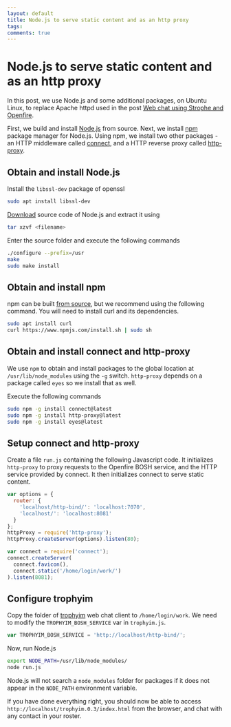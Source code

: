```yaml
---
layout: default
title: Node.js to serve static content and as an http proxy
tags:
comments: true
---
```

# Node.js to serve static content and as an http proxy

In this post, we use Node.js and some additional packages, on Ubuntu Linux, to replace Apache httpd used in the post [Web chat using Strophe and Openfire](_posts/2011/2011-03-31-web-chat-using-strophe-and-openfire.md).

First, we build and install [Node.js](https://nodejs.org/) from source. Next, we install [npm](https://npmjs.org/) package manager for Node.js. Using npm, we install two other packages - an HTTP middleware called [connect](https://github.com/senchalabs/Connect), and a HTTP reverse proxy called [http-proxy](https://github.com/nodejitsu/node-http-proxy).

## Obtain and install Node.js

Install the `libssl-dev` package of openssl

```bash
sudo apt install libssl-dev
```

[Download](https://nodejs.org/en/download/) source code of Node.js and extract it using

```bash
tar xzvf <filename>
```

Enter the source folder and execute the following commands

```bash
./configure --prefix=/usr
make
sudo make install
```

## Obtain and install npm

npm can be built [from source](https://github.com/npm/cli), but we recommend using the following command. You will need to install curl and its dependencies.

```bash
sudo apt install curl
curl https://www.npmjs.com/install.sh | sudo sh
```

## Obtain and install connect and http-proxy

We use `npm` to obtain and install packages to the global location at `/usr/lib/node_modules` using the `-g` switch. `http-proxy` depends on a package called `eyes` so we install that as well.

Execute the following commands

```bash
sudo npm -g install connect@latest
sudo npm -g install http-proxy@latest
sudo npm -g install eyes@latest
```

## Setup connect and http-proxy

Create a file `run.js` containing the following Javascript code. It initializes `http-proxy` to proxy requests to the Openfire BOSH service, and the HTTP service provided by connect. It then initializes connect to serve static content.

```javascript
var options = {
  router: {
    'localhost/http-bind/': 'localhost:7070',
    'localhost/': 'localhost:8081'
  }
};
httpProxy = require('http-proxy');
httpProxy.createServer(options).listen(80);

var connect = require('connect');
connect.createServer(
  connect.favicon(),
  connect.static('/home/login/work/')
).listen(8081);
```

## Configure trophyim

Copy the folder of [trophyim](https://code.google.com/p/trophyim) web chat client to `/home/login/work`. We need to modify the `TROPHYIM_BOSH_SERVICE` var in `trophyim.js`.

```javascript
var TROPHYIM_BOSH_SERVICE = 'http://localhost/http-bind/';
```

Now, run Node.js

```bash
export NODE_PATH=/usr/lib/node_modules/
node run.js
```

Node.js will not search a `node_modules` folder for packages if it does not appear in the `NODE_PATH` environment variable.

If you have done everything right, you should now be able to access `http://localhost/trophyim.0.3/index.html` from the browser, and chat with any contact in your roster.
